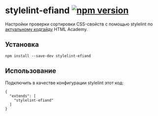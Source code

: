 # stylelint-efiand [![npm version](https://img.shields.io/npm/v/stylelint-efiand.svg)](https://www.npmjs.com/package/stylelint-efiand)

Настройки проверки сортировки CSS-свойств с помощью stylelint по [актуальному кодгайду](https://github.com/htmlacademy/codeguide/blob/master/.postcss-sorting.json) HTML Academy.

## Установка

```
npm install --save-dev stylelint-efiand
```

## Использование

Подключить в качестве конфигурации stylelint этот код:

```
{
  "extends": [
    "stylelint-efiand"
  ]
}
```
